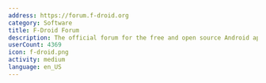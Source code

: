 ```yaml
---
address: https://forum.f-droid.org
category: Software
title: F-Droid Forum
description: The official forum for the free and open source Android app repository
userCount: 4369
icon: f-droid.png
activity: medium
language: en_US
---
```

